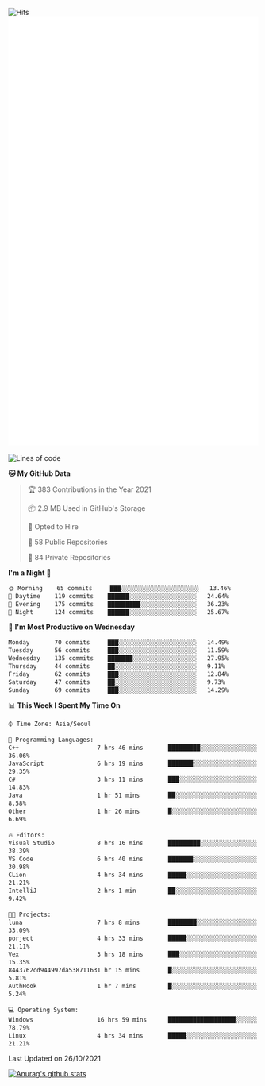 ![Hits](https://hits.seeyoufarm.com/api/count/incr/badge.svg?url=https%3A%2F%2Fgithub.com%2Fkokose1234&count_bg=%2379C83D&title_bg=%23555555&icon=apple.svg&icon_color=%23E7E7E7&title=hits&edge_flat=false)
<br/>
![Metrics](https://github.com/kokose1234/kokose1234/blob/main/github-metrics.svg)

<!--START_SECTION:waka-->
![Lines of code](https://img.shields.io/badge/From%20Hello%20World%20I%27ve%20Written-11.7%20million%20lines%20of%20code-blue)

**🐱 My GitHub Data** 

> 🏆 383 Contributions in the Year 2021
 > 
> 📦 2.9 MB Used in GitHub's Storage 
 > 
> 💼 Opted to Hire
 > 
> 📜 58 Public Repositories 
 > 
> 🔑 84 Private Repositories  
 > 
**I'm a Night 🦉** 

```text
🌞 Morning    65 commits     ███░░░░░░░░░░░░░░░░░░░░░░   13.46% 
🌆 Daytime    119 commits    ██████░░░░░░░░░░░░░░░░░░░   24.64% 
🌃 Evening    175 commits    █████████░░░░░░░░░░░░░░░░   36.23% 
🌙 Night      124 commits    ██████░░░░░░░░░░░░░░░░░░░   25.67%

```
📅 **I'm Most Productive on Wednesday** 

```text
Monday       70 commits     ███░░░░░░░░░░░░░░░░░░░░░░   14.49% 
Tuesday      56 commits     ███░░░░░░░░░░░░░░░░░░░░░░   11.59% 
Wednesday    135 commits    ███████░░░░░░░░░░░░░░░░░░   27.95% 
Thursday     44 commits     ██░░░░░░░░░░░░░░░░░░░░░░░   9.11% 
Friday       62 commits     ███░░░░░░░░░░░░░░░░░░░░░░   12.84% 
Saturday     47 commits     ██░░░░░░░░░░░░░░░░░░░░░░░   9.73% 
Sunday       69 commits     ███░░░░░░░░░░░░░░░░░░░░░░   14.29%

```


📊 **This Week I Spent My Time On** 

```text
⌚︎ Time Zone: Asia/Seoul

💬 Programming Languages: 
C++                      7 hrs 46 mins       █████████░░░░░░░░░░░░░░░░   36.06% 
JavaScript               6 hrs 19 mins       ███████░░░░░░░░░░░░░░░░░░   29.35% 
C#                       3 hrs 11 mins       ███░░░░░░░░░░░░░░░░░░░░░░   14.83% 
Java                     1 hr 51 mins        ██░░░░░░░░░░░░░░░░░░░░░░░   8.58% 
Other                    1 hr 26 mins        █░░░░░░░░░░░░░░░░░░░░░░░░   6.69%

🔥 Editors: 
Visual Studio            8 hrs 16 mins       █████████░░░░░░░░░░░░░░░░   38.39% 
VS Code                  6 hrs 40 mins       ███████░░░░░░░░░░░░░░░░░░   30.98% 
CLion                    4 hrs 34 mins       █████░░░░░░░░░░░░░░░░░░░░   21.21% 
IntelliJ                 2 hrs 1 min         ██░░░░░░░░░░░░░░░░░░░░░░░   9.42%

🐱‍💻 Projects: 
luna                     7 hrs 8 mins        ████████░░░░░░░░░░░░░░░░░   33.09% 
porject                  4 hrs 33 mins       █████░░░░░░░░░░░░░░░░░░░░   21.11% 
Vex                      3 hrs 18 mins       ███░░░░░░░░░░░░░░░░░░░░░░   15.35% 
8443762cd944997da538711631 hr 15 mins        █░░░░░░░░░░░░░░░░░░░░░░░░   5.81% 
AuthHook                 1 hr 7 mins         █░░░░░░░░░░░░░░░░░░░░░░░░   5.24%

💻 Operating System: 
Windows                  16 hrs 59 mins      ███████████████████░░░░░░   78.79% 
Linux                    4 hrs 34 mins       █████░░░░░░░░░░░░░░░░░░░░   21.21%

```


 Last Updated on 26/10/2021
<!--END_SECTION:waka-->

[![Anurag's github stats](https://github-readme-stats.vercel.app/api?username=kokose1234&theme=dracula)](https://github.com/anuraghazra/github-readme-stats)



	

